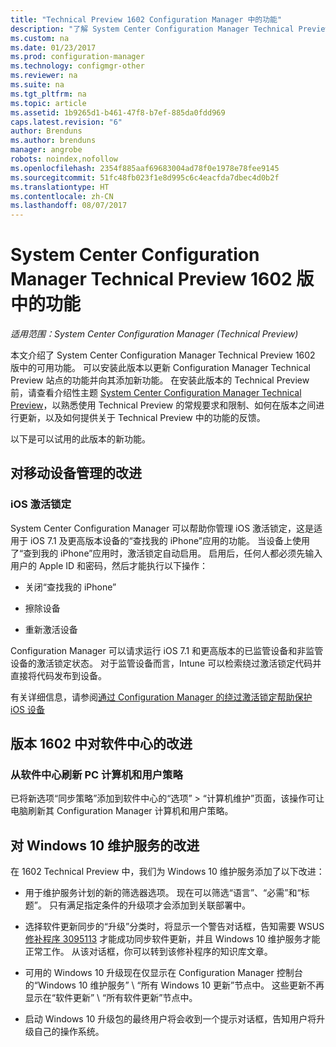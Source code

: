```yaml
---
title: "Technical Preview 1602 Configuration Manager 中的功能"
description: "了解 System Center Configuration Manager Technical Preview 1602 版中的可用功能。"
ms.custom: na
ms.date: 01/23/2017
ms.prod: configuration-manager
ms.technology: configmgr-other
ms.reviewer: na
ms.suite: na
ms.tgt_pltfrm: na
ms.topic: article
ms.assetid: 1b9265d1-b461-47f8-b7ef-885da0fdd969
caps.latest.revision: "6"
author: Brenduns
ms.author: brenduns
manager: angrobe
robots: noindex,nofollow
ms.openlocfilehash: 2354f885aaf69683004ad78f0e1978e78fee9145
ms.sourcegitcommit: 51fc48fb023f1e8d995c6c4eacfda7dbec4d0b2f
ms.translationtype: HT
ms.contentlocale: zh-CN
ms.lasthandoff: 08/07/2017
---
```

# <a name="capabilities-in-technical-preview-1602-for-system-center-configuration-manager"></a>System Center Configuration Manager Technical Preview 1602 版中的功能

*适用范围：System Center Configuration Manager (Technical Preview)*

本文介绍了 System Center Configuration Manager Technical Preview 1602 版中的可用功能。 可以安装此版本以更新 Configuration Manager Technical Preview 站点的功能并向其添加新功能。 在安装此版本的 Technical Preview 前，请查看介绍性主题 [System Center Configuration Manager Technical Preview](../../core/get-started/technical-preview.md)，以熟悉使用 Technical Preview 的常规要求和限制、如何在版本之间进行更新，以及如何提供关于 Technical Preview 中的功能的反馈。  

 以下是可以试用的此版本的新功能。  

##  <a name="BKMK_MDM"></a>对移动设备管理的改进  

### <a name="ios-activation-lock"></a>iOS 激活锁定  
 System Center Configuration Manager 可以帮助你管理 iOS 激活锁定，这是适用于 iOS 7.1 及更高版本设备的“查找我的 iPhone”应用的功能。 当设备上使用了“查到我的 iPhone”应用时，激活锁定自动启用。 启用后，任何人都必须先输入用户的 Apple ID 和密码，然后才能执行以下操作：  

-   关闭“查找我的 iPhone”  

-   擦除设备  

-   重新激活设备  

 Configuration Manager 可以请求运行 iOS 7.1 和更高版本的已监管设备和非监管设备的激活锁定状态。 对于监管设备而言，Intune 可以检索绕过激活锁定代码并直接将代码发布到设备。  

 有关详细信息，请参阅[通过 Configuration Manager 的绕过激活锁定帮助保护 iOS 设备](/sccm/mdm/deploy-use/manage-ios-activation-lock)  

##  <a name="BKMK_SC1601"></a>版本 1602 中对软件中心的改进  

### <a name="refresh-pc-machine-and-user-policy-from-software-center"></a>从软件中心刷新 PC 计算机和用户策略  
 已将新选项“同步策略”添加到软件中心的“选项” > “计算机维护”页面，该操作可让电脑刷新其 Configuration Manager 计算机和用户策略。  

##  <a name="BKMK_Win10Servicing"></a>对 Windows 10 维护服务的改进  
 在 1602 Technical Preview 中，我们为 Windows 10 维护服务添加了以下改进：  

-   用于维护服务计划的新的筛选器选项。  现在可以筛选“语言”、“必需”和“标题”。 只有满足指定条件的升级项才会添加到关联部署中。  

-   选择软件更新同步的“升级”分类时，将显示一个警告对话框，告知需要 WSUS [修补程序 3095113](https://support.microsoft.com/kb/3095113) 才能成功同步软件更新，并且 Windows 10 维护服务才能正常工作。  从该对话框，你可以转到该修补程序的知识库文章。  

-   可用的 Windows 10 升级现在仅显示在 Configuration Manager 控制台的“Windows 10 维护服务” \ “所有 Windows 10 更新”节点中。 这些更新不再显示在“软件更新” \ “所有软件更新”节点中。  

-   启动 Windows 10 升级包的最终用户将会收到一个提示对话框，告知用户将升级自己的操作系统。  
